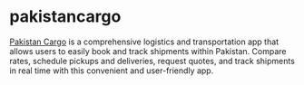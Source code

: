 # pakistancargo
<a href="https://www.thepakistancargo.com/">Pakistan Cargo</a> is a comprehensive logistics and transportation app that allows users to easily book and track shipments within Pakistan. Compare rates, schedule pickups and deliveries, request quotes, and track shipments in real time with this convenient and user-friendly app.
